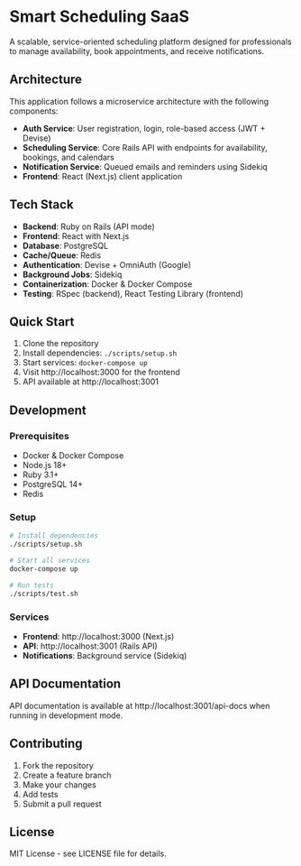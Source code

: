 # Smart Scheduling SaaS

A scalable, service-oriented scheduling platform designed for professionals to manage availability, book appointments, and receive notifications.

## Architecture

This application follows a microservice architecture with the following components:

- **Auth Service**: User registration, login, role-based access (JWT + Devise)
- **Scheduling Service**: Core Rails API with endpoints for availability, bookings, and calendars
- **Notification Service**: Queued emails and reminders using Sidekiq
- **Frontend**: React (Next.js) client application

## Tech Stack

- **Backend**: Ruby on Rails (API mode)
- **Frontend**: React with Next.js
- **Database**: PostgreSQL
- **Cache/Queue**: Redis
- **Authentication**: Devise + OmniAuth (Google)
- **Background Jobs**: Sidekiq
- **Containerization**: Docker & Docker Compose
- **Testing**: RSpec (backend), React Testing Library (frontend)

## Quick Start

1. Clone the repository
2. Install dependencies: `./scripts/setup.sh`
3. Start services: `docker-compose up`
4. Visit http://localhost:3000 for the frontend
5. API available at http://localhost:3001

## Development

### Prerequisites

- Docker & Docker Compose
- Node.js 18+
- Ruby 3.1+
- PostgreSQL 14+
- Redis

### Setup

```bash
# Install dependencies
./scripts/setup.sh

# Start all services
docker-compose up

# Run tests
./scripts/test.sh
```

### Services

- **Frontend**: http://localhost:3000 (Next.js)
- **API**: http://localhost:3001 (Rails API)
- **Notifications**: Background service (Sidekiq)

## API Documentation

API documentation is available at http://localhost:3001/api-docs when running in development mode.

## Contributing

1. Fork the repository
2. Create a feature branch
3. Make your changes
4. Add tests
5. Submit a pull request

## License

MIT License - see LICENSE file for details. 